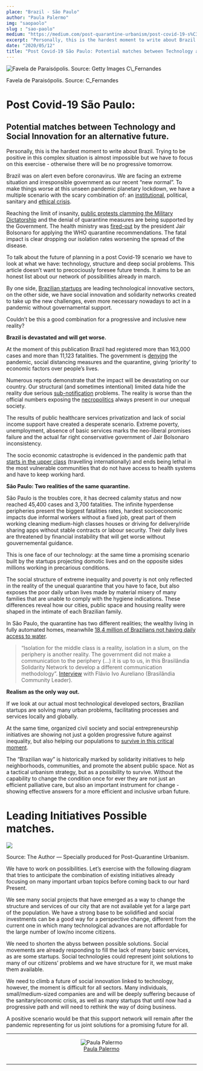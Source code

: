 ```yaml
---
place: "Brazil - São Paulo"
author: "Paula Palermo"
img: "saopaolo"
slug : "sao-paolo"
medium: "https://medium.com/post-quarantine-urbanism/post-covid-19-s%C3%A3o-paulo-92d8a72ba288"
excerpt: "Personally, this is the hardest moment to write about Brazil. Trying to be positive in this complex situation is almost impossible but we have to focus on this exercise - otherwise there will be no progressive tomorrow."
date: "2020/05/12"
title: "Post Covid-19 São Paulo: Potential matches between Technology and Social Innovation for an alternative future."
---
```


<img alt="Favela de Paraisópolis. Source: Getty Images C\_Fernandes" class="s t u dz ai" src="https://miro.medium.com/max/1360/1*1bZnKdHZ6nVucpJuMpEjig.jpeg"/>

Favela de Paraisópolis. Source: C\_Fernandes

**Post Covid-19 São Paulo:**
============================

Potential matches between Technology and Social Innovation for an alternative future.
-------------------------------------------------------------------------------------

Personally, this is the hardest moment to write about Brazil. Trying to be positive in this complex situation is almost impossible but we have to focus on this exercise - otherwise there will be no progressive tomorrow.

Brazil was on alert even before coronavirus. We are facing an extreme situation and irresponsible government as our recent “new normal”. To make things worse at this unseen pandemic planetary lockdown, we have a multiple scenario with the scary combination of: an [institutional](https://www.bbc.com/news/world-latin-america-52351636), political, sanitary and [ethical crisis](https://www.youtube.com/watch?v=bzTaSUVo8rc).

Reaching the limit of insanity, [public protests clamming the Military Dictatorship](https://www.theguardian.com/world/2020/apr/20/jair-bolsonaro-dictatorship-rally-protest-brazil-president-denounced) and the denial of quarantine measures are being supported by the Government. The health ministry was [fired-out](https://www.theguardian.com/world/2020/apr/16/bolsonaro-brazil-president-luiz-mandetta-health-minister) by the president Jair Bolsonaro for applying the WHO quarantine recommendations. The fatal impact is clear dropping our isolation rates worsening the spread of the disease.

To talk about the future of planning in a post Covid-19 scenario we have to look at what we have: technology, structure and deep social problems. This article doesn’t want to precociously foresee future trends. It aims to be an honest list about our network of possibilities already in march.

By one side, [Brazilian startups](https://www.forbes.com/sites/angelicamarideoliveira/2020/04/24/the-brazil-tech-and-innovation-roundup-report-examines-so-paulo-startup-investment-digital-citizen-services-increase-surveillance-gets-challenged/) are leading technological innovative sectors, on the other side, we have social innovation and solidarity networks created to take up the new challenges, even more necessary nowadays to act in a pandemic without governamental support.

Couldn’t be this a good combination for a progressive and inclusive new reality?

**Brazil is devastated and will get worse.**

At the moment of this publication Brazil had registered more than 163,000 cases and more than 11,123 fatalities. The government is [denying](https://www.aljazeera.com/indepth/opinion/bolsonaro-covid-19-denial-devastate-vulnerable-brazilians-200325123513207.html) the pandemic, social distancing measures and the quarantine, giving ‘priority’ to economic factors over people’s lives.

Numerous reports demonstrate that the impact will be devastating on our country. Our structural (and sometimes intentional) limited data hide the reality due serious [sub-notification](https://www.reuters.com/article/us-health-coronavirus-brazil-cases/brazil-likely-has-12-times-more-coronavirus-cases-than-official-count-study-finds-idUSKCN21V1X1) problems. The reality is worse than the official numbers exposing the [necropolitics](https://brasil.elpais.com/brasil/2019/07/09/opinion/1562688743_395031.html) always present in our unequal society.

The results of public healthcare services privatization and lack of social income support have created a desperate scenario. Extreme poverty, unemployment, absence of basic services marks the neo-liberal promises failure and the actual far right conservative government of Jair Bolsonaro inconsistency.

The socio economic catastrophe is evidenced in the pandemic path that [starts in the upper class](https://www.reuters.com/article/us-health-coronavirus-brazil-poor/imported-by-the-rich-coronavirus-now-devastating-brazils-poor-idUSKBN22D549) (travelling internationally) and ends being lethal in the most vulnerable communities that do not have access to health systems and have to keep working hard.

**São Paulo: Two realities of the same quarantine.**

São Paulo is the troubles core, it has decreed calamity status and now reached 45,400 cases and 3,700 fatalities. The infinite hyperdense peripheries present the biggest fatalities rates, hardest socioeconomic impacts due informal workers without a fixed job, great part of them working cleaning medium-high classes houses or driving for delivery/ride sharing apps without stable contracts or labour security. Their daily lives are threatened by financial instability that will get worse without gouvernemental guidance.

This is one face of our technology: at the same time a promising scenario built by the startups projecting domotic lives and on the opposite sides millions working in precarious conditions.

The social structure of extreme inequality and poverty is not only reflected in the reality of the unequal quarantine that you have to face, but also exposes the poor daily urban lives made by material misery of many families that are unable to comply with the hygiene indications. These differences reveal how our cities, public space and housing reality were shaped in the intimate of each Brazilian family.

In São Paulo, the quarantine has two different realities; the wealthy living in fully automated homes, meanwhile [18,4 million of Brazilians not having daily access to water](https://g1.globo.com/economia/noticia/2020/05/06/cerca-de-184-milhoes-de-brasileiros-nao-recebem-agua-encanada-diariamente-aponta-ibge.ghtml).

> “Isolation for the middle class is a reality, isolation in a slum, on the periphery is another reality. The government did not make a communication to the periphery (…) it is up to us, in this Brasilândia Solidarity Network to develop a different communication methodology”. [Interview](https://g1.globo.com/fantastico/noticia/2020/05/03/brasilandia-e-o-lugar-onde-mais-se-morre-por-covid-na-cidade-de-sao-paulo.ghtml) with Flávio Ivo Aureliano (Brasilândia Community Leader).

**Realism as the only way out.**

If we look at our actual most technological developed sectors, Brazilian startups are solving many urban problems, facilitating processes and services locally and globally.

At the same time, organized civil society and social entrepreneurship initiatives are showing not just a golden progressive future against inequality, but also helping our populations to [survive in this critical moment](https://www.bbc.com/news/world-latin-america-52137165).

The “Brazilian way” is historically marked by solidarity initiatives to help neighborhoods, communities, and promote the absent public space. Not as a tactical urbanism strategy, but as a possibility to survive. Without the capability to change the condition once for ever they are not just an efficient palliative care, but also an important instrument for change - showing effective answers for a more efficient and inclusive urban future.

**Leading Initiatives Possible matches.**
=========================================

<img class="s t u dz ai" src="https://miro.medium.com/max/4320/1*eiKUvAB3NSRlW58rHYv5pg.png"/>

Source: The Author — Specially produced for Post-Quarantine Urbanism.

We have to work on possibilities. Let’s exercise with the following diagram that tries to anticipate the combination of existing initiatives already focusing on many important urban topics before coming back to our hard Present.

We see many social projects that have emerged as a way to change the structure and services of our city that are not available yet for a large part of the population. We have a strong base to be solidified and social investments can be a good way for a perspective change, different from the current one in which many technological advances are not affordable for the large number of low/no income citizens.

We need to shorten the abyss between possible solutions. Social movements are already responding to fill the lack of many basic services, as are some startups. Social technologies could represent joint solutions to many of our citizens’ problems and we have structure for it, we must make them available.

We need to climb a future of social innovation linked to technology, however, the moment is difficult for all sectors. Many individuals, small/medium-sized companies are and will be deeply suffering because of the sanitary/economic crisis, as well as many startups that until now had a progressive path and will need to rethink the way of doing business.

A positive scenario would be that this support network will remain after the pandemic representing for us joint solutions for a promising future for all.


* * *

<div style="display: flex; margin-bottom: 2rem">
    <div style="margin: 0 auto; text-align: center">
        <img alt="Paula Palermo" src="https://miro.medium.com/fit/c/96/96/2*huVq-VN_YEll2kfbq8Uomw.jpeg"/>
        <br/>
        <a href="https://medium.com/@paulamara?source=post_page-----92d8a72ba288----------------------">Paula Palermo</a>
    </div>
</div>

* * *